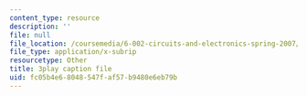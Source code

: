 ```yaml
---
content_type: resource
description: ''
file: null
file_location: /coursemedia/6-002-circuits-and-electronics-spring-2007/fc05b4e68048547faf57b9480e6eb79b_2SwT6JnfCq8.vtt
file_type: application/x-subrip
resourcetype: Other
title: 3play caption file
uid: fc05b4e6-8048-547f-af57-b9480e6eb79b
---
```

